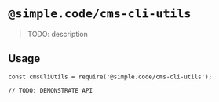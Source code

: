 # `@simple.code/cms-cli-utils`

> TODO: description

## Usage

```
const cmsCliUtils = require('@simple.code/cms-cli-utils');

// TODO: DEMONSTRATE API
```
